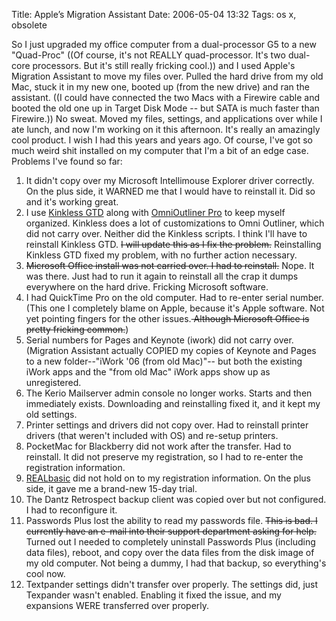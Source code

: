 Title: Apple’s Migration Assistant
Date: 2006-05-04 13:32
Tags: os x, obsolete

So I just upgraded my office computer from a dual-processor G5 to a new
"Quad-Proc" ((Of course, it's not REALLY quad-processor. It's two
dual-core processors. But it's still really fricking cool.)) and I used
Apple's Migration Assistant to move my files over. Pulled the hard drive
from my old Mac, stuck it in my new one, booted up (from the new drive)
and ran the assistant. ((I could have connected the two Macs with a
Firewire cable and booted the old one up in Target Disk Mode -- but SATA
is much faster than Firewire.)) No sweat. Moved my files, settings, and
applications over while I ate lunch, and now I'm working on it this
afternoon. It's really an amazingly cool product. I wish I had this
years and years ago. Of course, I've got so much weird shit installed on
my computer that I'm a bit of an edge case. Problems I've found so far:

1.  It didn't copy over my Microsoft Intellimouse Explorer driver
    correctly. On the plus side, it WARNED me that I would have to
    reinstall it. Did so and it's working great.
2.  I use [Kinkless GTD](http://kinkless.com) along with [OmniOutliner
    Pro](http://www.omnigroup.com/applications/omnioutliner/) to keep
    myself organized. Kinkless does a lot of customizations to Omni
    Outliner, which did not carry over. Neither did the Kinkless
    scripts. I think I'll have to reinstall Kinkless GTD. <span
    style="text-decoration:line-through;">I will update this as I fix
    the problem.</span> Reinstalling Kinkless GTD fixed my problem, with
    no further action necessary.
3.  <span style="text-decoration:line-through;">Microsoft Office install
    was not carried over. I had to reinstall.</span> Nope. It was there.
    Just had to run it again to reinstall all the crap it dumps
    everywhere on the hard drive. Fricking Microsoft software.
4.  I had QuickTime Pro on the old computer. Had to re-enter serial
    number. (This one I completely blame on Apple, because it's Apple
    software. Not yet pointing fingers for the other issues.<span
    style="text-decoration:line-through;"> Although Microsoft Office is
    pretty fricking common.</span>)
5.  Serial numbers for Pages and Keynote (iwork) did not carry over.
    (Migration Assistant actually COPIED my copies of Keynote and Pages
    to a new folder--"iWork '06 (from old Mac)"-- but both the existing
    iWork apps and the "from old Mac" iWork apps show up as
    unregistered.
6.  The Kerio Mailserver admin console no longer works. Starts and then
    immediately exists. Downloading and reinstalling fixed it, and it
    kept my old settings.
7.  Printer settings and drivers did not copy over. Had to reinstall
    printer drivers (that weren't included with OS) and re-setup
    printers.
8.  PocketMac for Blackberry did not work after the transfer. Had to
    reinstall. It did not preserve my registration, so I had to re-enter
    the registration information.
9.  [REALbasic](http://realbasic.com) did not hold on to my registration
    information. On the plus side, it gave me a brand-new 15-day trial.
10. The Dantz Retrospect backup client was copied over but not
    configured. I had to reconfigure it.
11. Passwords Plus lost the ability to read my passwords file. <span
    style="text-decoration:line-through;">This is bad. I currently have
    an e-mail into their support department asking for help.</span>
    Turned out I needed to completely uninstall Passwords Plus
    (including data files), reboot, and copy over the data files from
    the disk image of my old computer. Not being a dummy, I had that
    backup, so everything's cool now.
12. Textpander settings didn't transfer over properly. The settings did,
    just Texpander wasn't enabled. Enabling it fixed the issue, and my
    expansions WERE transferred over properly.

